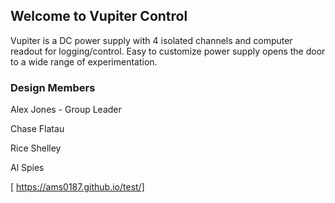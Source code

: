 ## Welcome to Vupiter Control

Vupiter is a DC power supply with 4 isolated channels and computer readout for logging/control. Easy to customize power supply opens the door to a wide range of experimentation.


### Design Members 

Alex Jones - Group Leader

Chase Flatau

Rice Shelley

Al Spies 

[ https://ams0187.github.io/test/]
